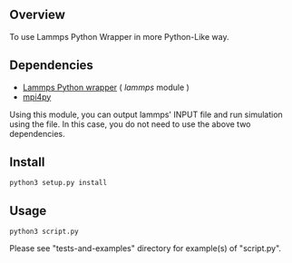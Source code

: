## Overview

To use Lammps Python Wrapper in more Python-Like way.

## Dependencies

* [Lammps Python wrapper](http://lammps.sandia.gov/doc/Section_python.html) ( *lammps* module )
* [mpi4py](http://pythonhosted.org/mpi4py/)

Using this module, you can output lammps' INPUT file and run simulation using the file. In this case, you do not need to use the above two dependencies.

## Install

```
python3 setup.py install
```

## Usage

```
python3 script.py
```

Please see "tests-and-examples" directory for example(s) of "script.py".

